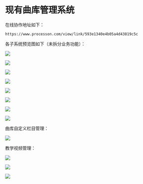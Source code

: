 # 现有曲库管理系统

在线协作地址如下：

```
https://www.processon.com/view/link/593e1340e4b05a4d43819c5c
```

各子系统预览图如下（未拆分业务功能）：

![](/assets/Snip20170612_16.png)

![](/assets/Snip20170612_17.png)

![](/assets/Snip20170612_18.png)

![](/assets/Snip20170612_19.png)

![](/assets/Snip20170612_20.png)

![](/assets/Snip20170612_21.png)

![](/assets/Snip20170612_23.png)

![](/assets/Snip20170612_24.png)

曲库自定义栏目管理：

![](/assets/Snip20170612_25.png)

教学视频管理：

![](/assets/Snip20170612_26.png)

![](/assets/Snip20170612_27.png)

![](/assets/Snip20170612_28.png)

